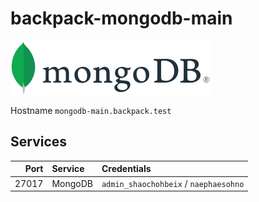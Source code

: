 # backpack-mongodb-main

![MongoDB](../../../doc/assets/logos/mongodb.png)

Hostname `mongodb-main.backpack.test`

## Services

| Port | Service | Credentials
| ---: | :------ | :----------
| 27017 | MongoDB | `admin_shaochohbeix` / `naephaesohno`
